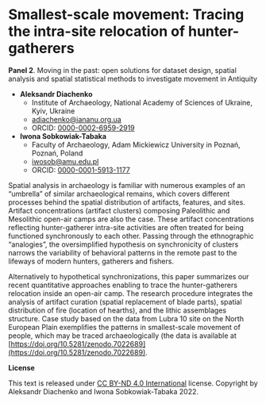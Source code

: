 # Smallest-scale movement: Tracing the intra-site relocation of hunter-gatherers

**Panel 2**. Moving in the past: open solutions for dataset design, spatial analysis and spatial statistical methods to investigate movement in Antiquity

- **Aleksandr Diachenko**
  - Institute of Archaeology, National Academy of Sciences of Ukraine, Kyiv, Ukraine
  - [adiachenko@iananu.org.ua](mailto:adiachenko@iananu.org.ua)
  - ORCID: [0000-0002-6959-2919](https://orcid.org/0000-0002-6959-2919)
- **Iwona Sobkowiak-Tabaka**
  - Faculty of Archaeology, Adam Mickiewicz University in Poznań, Poznań, Poland
  - [iwosob@amu.edu.pl](mailto:iwosob@amu.edu.pl)
  - ORCID: [0000-0001-5913-1177](https://orcid.org/0000-0001-5913-1177)

Spatial analysis in archaeology is familiar with numerous examples of an “umbrella” of similar archaeological remains, which covers different processes behind the spatial distribution of artifacts, features, and sites. Artifact concentrations (artifact clusters) composing Paleolithic and Mesolithic open-air camps are also the case. These artifact concentrations reflecting hunter-gatherer intra-site activities are often treated for being functioned synchronously to each other. Passing through the ethnographic “analogies”, the oversimplified hypothesis on synchronicity of clusters narrows the variability of behavioral patterns in the remote past to the lifeways of modern hunters, gatherers and fishers. 

Alternatively to hypothetical synchronizations, this paper summarizes our recent quantitative approaches enabling to trace the hunter-gatherers relocation inside an open-air camp. The research procedure integrates the analysis of artifact curation (spatial replacement of blade parts), spatial distribution of fire (location of hearths), and the lithic assemblages structure. Case study based on the data from Lubra 10 site on the North European Plain exemplifies the patterns in smallest-scale movement of people, which may be traced archaeologically (the data is available at [https://doi.org/10.5281/zenodo.7022689](https://doi.org/10.5281/zenodo.7022689).


**License**

This text is released under [CC BY-ND 4.0 International](https://creativecommons.org/licenses/by-nd/4.0/) license. Copyright by Aleksandr Diachenko and Iwona Sobkowiak-Tabaka 2022.
